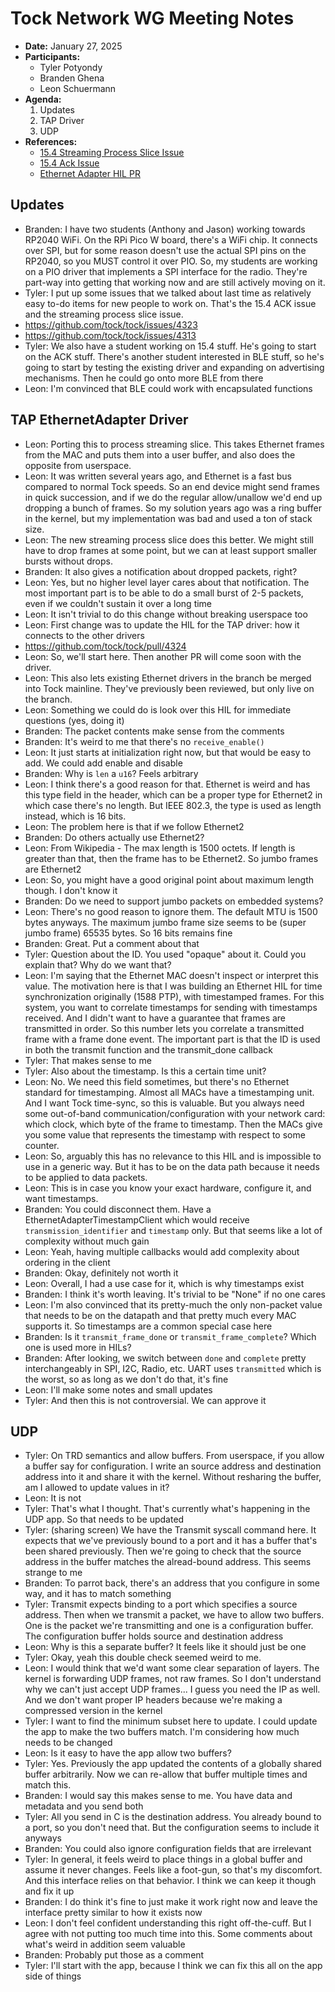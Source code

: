 # Tock Network WG Meeting Notes

- **Date:** January 27, 2025
- **Participants:**
    - Tyler Potyondy
    - Branden Ghena
    - Leon Schuermann
- **Agenda:**
    1. Updates
    2. TAP Driver
    3. UDP
- **References:**
    - [15.4 Streaming Process Slice Issue](https://github.com/tock/tock/issues/4323)
    - [15.4 Ack Issue](https://github.com/tock/tock/issues/4313)
    - [Ethernet Adapter HIL PR](https://github.com/tock/tock/pull/4324)


## Updates
- Branden: I have two students (Anthony and Jason) working towards RP2040 WiFi. On the RPi Pico W board, there's a WiFi chip. It connects over SPI, but for some reason doesn't use the actual SPI pins on the RP2040, so you MUST control it over PIO. So, my students are working on a PIO driver that implements a SPI interface for the radio. They're part-way into getting that working now and are still actively moving on it.
- Tyler: I put up some issues that we talked about last time as relatively easy to-do items for new people to work on. That's the 15.4 ACK issue and the streaming process slice issue.
- https://github.com/tock/tock/issues/4323
- https://github.com/tock/tock/issues/4313
- Tyler: We also have a student working on 15.4 stuff. He's going to start on the ACK stuff. There's another student interested in BLE stuff, so he's going to start by testing the existing driver and expanding on advertising mechanisms. Then he could go onto more BLE from there
- Leon: I'm convinced that BLE could work with encapsulated functions

## TAP EthernetAdapter Driver
- Leon: Porting this to process streaming slice. This takes Ethernet frames from the MAC and puts them into a user buffer, and also does the opposite from userspace.
- Leon: It was written several years ago, and Ethernet is a fast bus compared to normal Tock speeds. So an end device might send frames in quick succession, and if we do the regular allow/unallow we'd end up dropping a bunch of frames. So my solution years ago was a ring buffer in the kernel, but my implementation was bad and used a ton of stack size.
- Leon: The new streaming process slice does this better. We might still have to drop frames at some point, but we can at least support smaller bursts without drops.
- Branden: It also gives a notification about dropped packets, right?
- Leon: Yes, but no higher level layer cares about that notification. The most important part is to be able to do a small burst of 2-5 packets, even if we couldn't sustain it over a long time
- Leon: It isn't trivial to do this change without breaking userspace too
- Leon: First change was to update the HIL for the TAP driver: how it connects to the other drivers
- https://github.com/tock/tock/pull/4324
- Leon: So, we'll start here. Then another PR will come soon with the driver.
- Leon: This also lets existing Ethernet drivers in the branch be merged into Tock mainline. They've previously been reviewed, but only live on the branch.
- Leon: Something we could do is look over this HIL for immediate questions (yes, doing it)
- Branden: The packet contents make sense from the comments
- Branden: It's weird to me that there's no `receive_enable()`
- Leon: It just starts at initialization right now, but that would be easy to add. We could add enable and disable
- Branden: Why is `len` a `u16`? Feels arbitrary
- Leon: I think there's a good reason for that. Ethernet is weird and has this type field in the header, which can be a proper type for Ethernet2 in which case there's no length. But IEEE 802.3, the type is used as length instead, which is 16 bits.
- Leon: The problem here is that if we follow Ethernet2
- Branden: Do others actually use Ethernet2?
- Leon: From Wikipedia - The max length is 1500 octets. If length is greater than that, then the frame has to be Ethernet2. So jumbo frames are Ethernet2
- Leon: So, you might have a good original point about maximum length though. I don't know it
- Branden: Do we need to support jumbo packets on embedded systems?
- Leon: There's no good reason to ignore them. The default MTU is 1500 bytes anyways. The maximum jumbo frame size seems to be (super jumbo frame) 65535 bytes. So 16 bits remains fine
- Branden: Great. Put a comment about that
- Tyler: Question about the ID. You used "opaque" about it. Could you explain that? Why do we want that?
- Leon: I'm saying that the Ethernet MAC doesn't inspect or interpret this value. The motivation here is that I was building an Ethernet HIL for time synchronization originally (1588 PTP), with timestamped frames. For this system, you want to correlate timestamps for sending with timestamps received. And I didn't want to have a guarantee that frames are transmitted in order. So this number lets you correlate a transmitted frame with a frame done event. The important part is that the ID is used in both the transmit function and the transmit_done callback
- Tyler: That makes sense to me
- Tyler: Also about the timestamp. Is this a certain time unit?
- Leon: No. We need this field sometimes, but there's no Ethernet standard for timestamping. Almost all MACs have a timestamping unit. And I want Tock time-sync, so this is valuable. But you always need some out-of-band communication/configuration with your network card: which clock, which byte of the frame to timestamp. Then the MACs give you some value that represents the timestamp with respect to some counter.
- Leon: So, arguably this has no relevance to this HIL and is impossible to use in a generic way. But it has to be on the data path because it needs to be applied to data packets.
- Leon: This is in case you know your exact hardware, configure it, and want timestamps.
- Branden: You could disconnect them. Have a EthernetAdapterTimestampClient which would receive `transmission_identifier` and `timestamp` only. But that seems like a lot of complexity without much gain
- Leon: Yeah, having multiple callbacks would add complexity about ordering in the client
- Branden: Okay, definitely not worth it
- Leon: Overall, I had a use case for it, which is why timestamps exist
- Branden: I think it's worth leaving. It's trivial to be "None" if no one cares
- Leon: I'm also convinced that its pretty-much the only non-packet value that needs to be on the datapath and that pretty much every MAC supports it. So timestamps are a common special case here
- Branden: Is it `transmit_frame_done` or `transmit_frame_complete`? Which one is used more in HILs?
- Branden: After looking, we switch between `done` and `complete` pretty interchangeably in SPI, I2C, Radio, etc. UART uses `transmitted` which is the worst, so as long as we don't do that, it's fine
- Leon: I'll make some notes and small updates
- Tyler: And then this is not controversial. We can approve it

## UDP
- Tyler: On TRD semantics and allow buffers. From userspace, if you allow a buffer say for configuration. I write an source address and destination address into it and share it with the kernel. Without resharing the buffer, am I allowed to update values in it?
- Leon: It is not
- Tyler: That's what I thought. That's currently what's happening in the UDP app. So that needs to be updated
- Tyler: (sharing screen) We have the Transmit syscall command here. It expects that we've previously bound to a port and it has a buffer that's been shared previously. Then we're going to check that the source address in the buffer matches the alread-bound address. This seems strange to me
- Branden: To parrot back, there's an address that you configure in some way, and it has to match something
- Tyler: Transmit expects binding to a port which specifies a source address. Then when we transmit a packet, we have to allow two buffers. One is the packet we're transmitting and one is a configuration buffer. The configuration buffer holds source and destination address
- Leon: Why is this a separate buffer? It feels like it should just be one
- Tyler: Okay, yeah this double check seemed weird to me.
- Leon: I would think that we'd want some clear separation of layers. The kernel is forwarding UDP frames, not raw frames. So I don't understand why we can't just accept UDP frames... I guess you need the IP as well. And we don't want proper IP headers because we're making a compressed version in the kernel
- Tyler: I want to find the minimum subset here to update. I could update the app to make the two buffers match. I'm considering how much needs to be changed
- Leon: Is it easy to have the app allow two buffers?
- Tyler: Yes. Previously the app updated the contents of a globally shared buffer arbitrarily. Now we can re-allow that buffer multiple times and match this.
- Branden: I would say this makes sense to me. You have data and metadata and you send both
- Tyler: All you send in C is the destination address. You already bound to a port, so you don't need that. But the configuration seems to include it anyways
- Branden: You could also ignore configuration fields that are irrelevant
- Tyler: In general, it feels weird to place things in a global buffer and assume it never changes. Feels like a foot-gun, so that's my discomfort. And this interface relies on that behavior. I think we can keep it though and fix it up
- Branden: I do think it's fine to just make it work right now and leave the interface pretty similar to how it exists now
- Leon: I don't feel confident understanding this right off-the-cuff. But I agree with not putting too much time into this. Some comments about what's weird in addition seem valuable
- Branden: Probably put those as a comment
- Tyler: I'll start with the app, because I think we can fix this all on the app side of things

